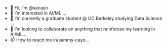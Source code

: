 - 👋 Hi, I’m @sacayo
- 👀 I’m interested in AI/ML ...
- 🌱 I’m currently a graduate student @ UC Berkeley studying Data Science ...
- 💞️ I’m looking to collaborate on anything that reinforces my learning in AI/ML...
- 📫 How to reach me in/sammy-cayo...

<!---
sacayo/sacayo is a ✨ special ✨ repository because its `README.md` (this file) appears on your GitHub profile.
You can click the Preview link to take a look at your changes.
--->

